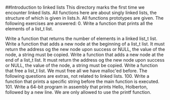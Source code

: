 ##Introduction to linked lists
This directory marks the first time we encounter linked lists. All functions here are about singly linked lists, the structure of which is given in lists.h. All functions prototypes are given.
The following exercises are answered:
0. Write a function that prints all the elements of a list_t list.

Write a function that returns the number of elements in a linked list_t list.
Write a function that adds a new node at the beginning of a list_t list. It must return the address og the new node upon success or NULL, the value of the node, a string must be copied.
Write a function that adds a new node at the end of a list_t list. It must return the address og the new node upon success or NULL, the value of the node, a string must be copied.
Write a function that free a list_t list. We must free all we have malloc'ed before.
The following questions are extras, not related to linked lists.
100. Write a function that prints a specific string before the main function is executed.
101. Write a 64-bit program in assembly that prints Hello, Holberton, followed by a new line. We are only allowed to use the printf function.
